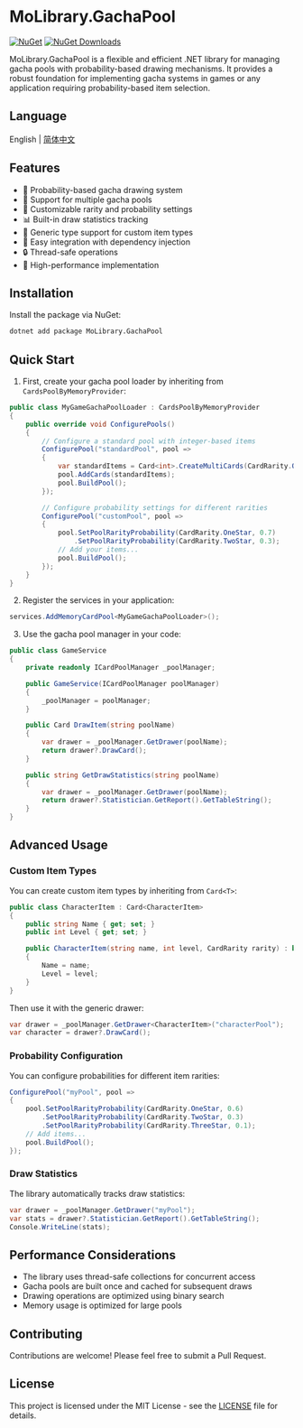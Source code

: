 # MoLibrary.GachaPool

[![NuGet](https://img.shields.io/nuget/v/MoLibrary.GachaPool.svg)](https://www.nuget.org/packages/MoLibrary.GachaPool)
[![NuGet Downloads](https://img.shields.io/nuget/dt/MoLibrary.GachaPool.svg)](https://www.nuget.org/packages/MoLibrary.GachaPool)

MoLibrary.GachaPool is a flexible and efficient .NET library for managing gacha pools with probability-based drawing mechanisms. It provides a robust foundation for implementing gacha systems in games or any application requiring probability-based item selection.

## Language

English | [简体中文](README.zh_CN.md)

## Features

- 🎯 Probability-based gacha drawing system
- 🔄 Support for multiple gacha pools
- 🎲 Customizable rarity and probability settings
- 📊 Built-in draw statistics tracking
- 🧩 Generic type support for custom item types
- 🔌 Easy integration with dependency injection
- 🔒 Thread-safe operations
- 🚀 High-performance implementation

## Installation

Install the package via NuGet:

```bash
dotnet add package MoLibrary.GachaPool
```

## Quick Start

1. First, create your gacha pool loader by inheriting from `CardsPoolByMemoryProvider`:

```csharp
public class MyGameGachaPoolLoader : CardsPoolByMemoryProvider
{
    public override void ConfigurePools()
    {
        // Configure a standard pool with integer-based items
        ConfigurePool("standardPool", pool =>
        {
            var standardItems = Card<int>.CreateMultiCards(CardRarity.OneStar, 1, 2, 3, 4, 5);
            pool.AddCards(standardItems);
            pool.BuildPool();
        });

        // Configure probability settings for different rarities
        ConfigurePool("customPool", pool =>
        {
            pool.SetPoolRarityProbability(CardRarity.OneStar, 0.7)
                .SetPoolRarityProbability(CardRarity.TwoStar, 0.3);
            // Add your items...
            pool.BuildPool();
        });
    }
}
```

2. Register the services in your application:

```csharp
services.AddMemoryCardPool<MyGameGachaPoolLoader>();
```

3. Use the gacha pool manager in your code:

```csharp
public class GameService
{
    private readonly ICardPoolManager _poolManager;

    public GameService(ICardPoolManager poolManager)
    {
        _poolManager = poolManager;
    }

    public Card DrawItem(string poolName)
    {
        var drawer = _poolManager.GetDrawer(poolName);
        return drawer?.DrawCard();
    }

    public string GetDrawStatistics(string poolName)
    {
        var drawer = _poolManager.GetDrawer(poolName);
        return drawer?.Statistician.GetReport().GetTableString();
    }
}
```

## Advanced Usage

### Custom Item Types

You can create custom item types by inheriting from `Card<T>`:

```csharp
public class CharacterItem : Card<CharacterItem>
{
    public string Name { get; set; }
    public int Level { get; set; }

    public CharacterItem(string name, int level, CardRarity rarity) : base(rarity)
    {
        Name = name;
        Level = level;
    }
}
```

Then use it with the generic drawer:

```csharp
var drawer = _poolManager.GetDrawer<CharacterItem>("characterPool");
var character = drawer?.DrawCard();
```

### Probability Configuration

You can configure probabilities for different item rarities:

```csharp
ConfigurePool("myPool", pool =>
{
    pool.SetPoolRarityProbability(CardRarity.OneStar, 0.6)
        .SetPoolRarityProbability(CardRarity.TwoStar, 0.3)
        .SetPoolRarityProbability(CardRarity.ThreeStar, 0.1);
    // Add items...
    pool.BuildPool();
});
```

### Draw Statistics

The library automatically tracks draw statistics:

```csharp
var drawer = _poolManager.GetDrawer("myPool");
var stats = drawer?.Statistician.GetReport().GetTableString();
Console.WriteLine(stats);
```

## Performance Considerations

- The library uses thread-safe collections for concurrent access
- Gacha pools are built once and cached for subsequent draws
- Drawing operations are optimized using binary search
- Memory usage is optimized for large pools

## Contributing

Contributions are welcome! Please feel free to submit a Pull Request.

## License

This project is licensed under the MIT License - see the [LICENSE](LICENSE) file for details.

